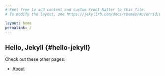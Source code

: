 ```yaml
---
# Feel free to add content and custom Front Matter to this file.
# To modify the layout, see https://jekyllrb.com/docs/themes/#overriding-theme-defaults

layout: home
permalink: /
---
```


## Hello, Jekyll {#hello-jekyll}

Check out these other pages:

- [About](/about/)
